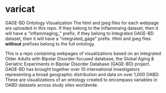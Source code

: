 # varicat
GAGE-BD Ontology Visualization
The html and jpeg files for each webpage are uploaded in this repo. If they belong to the Inflammaing dataset, then it will have a "inflammaging_" prefix, if they belong to Integrated GAGE-BD dataset, then it will have a "integrated_gage" prefix. Html and jpeg files **without** prefixes belong to the full ontology.

This is a repo containing webpages of visualizations based on an integrated Older Adults with Bipolar Disorder-focused database, the Global Aging & Geriatric Experiments in Bipolar Disorder Database (GAGE-BD) project. GAGE-BD has brought together over 10 international investigators representing a broad geographic distribution and data on over 1,000 OABD. These are visualizations of an ontology created to encompass variables in OABD datasets across study sites worldwide.
